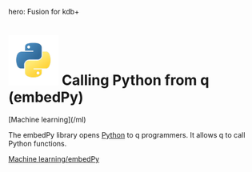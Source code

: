 hero: Fusion for kdb+

# ![Python](img/python.png) Calling Python from q (embedPy)

<div class="fusion" markdown="1">
<i class="fa fa-share-alt"></i> [Machine learning](/ml)
</div>


The embedPy library opens [Python](https://python.org) to q programmers. It allows q to call Python functions. 

<i class="fa fa-hand-o-right"></i> [Machine learning/embedPy](/ml/embedpy)
